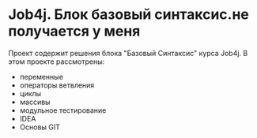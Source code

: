 # Job4j. Блок базовый синтаксис.не получается у меня
Проект содержит решения блока "Базовый Синтаксис" курса Job4j.
В этом проекте рассмотрены: 
- переменные
- операторы ветвления
- циклы
- массивы
- модульное тестирование
- IDEA
- Основы GIT
